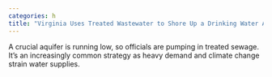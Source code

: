 ```yaml
---
categories: h
title: "Virginia Uses Treated Wastewater to Shore Up a Drinking Water Aquifer"
---
```

A crucial aquifer is running low, so officials are pumping in treated sewage. It’s an increasingly common strategy as heavy demand and climate change strain water supplies.